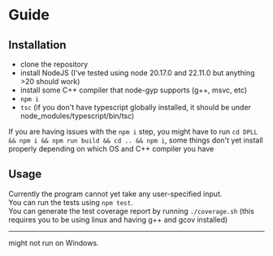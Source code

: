 # Guide


## Installation
* clone the repository
* install NodeJS (I've tested using node 20.17.0 and 22.11.0 but anything >20 should work)
* install some C++ compiler that node-gyp supports (g++, msvc, etc)
* `npm i`
* `tsc` (if you don't have typescript globally installed, it should be under node_modules/typescript/bin/tsc)

If you are having issues with the `npm i` step, you might have to run `cd DPLL && npm i && npm run build && cd .. && npm i`, some things don't yet install properly depending on which OS and C++ compiler you have


## Usage
Currently the program cannot yet take any user-specified input.  
You can run the tests using `npm test`.  
You can generate the test coverage report by running `./coverage.sh` (this requires you to be using linux and having g++ and gcov installed)


  
---
might not run on Windows.